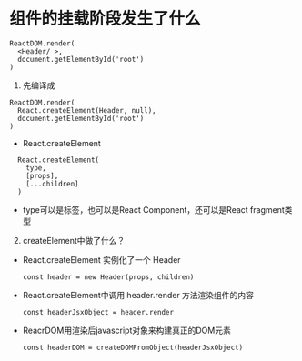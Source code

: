 # 组件的挂载阶段发生了什么
```
ReactDOM.render(
  <Header/ >,
  document.getElementById('root')
)
```
1. 先编译成
```
ReactDOM.render(
  React.createElement(Header, null),
  document.getElementById('root')
)
```
* React.createElement
``` 
  React.createElement(  
    type,   
    [props],  
    [...children]  
  )
```
* type可以是标签，也可以是React Component，还可以是React fragment类型

2. createElement中做了什么？
* React.createElement 实例化了一个 Header
  ```
  const header = new Header(props, children)
  ```
* React.createElement中调用 header.render 方法渲染组件的内容
  ```
  const headerJsxObject = header.render
  ```
* ReacrDOM用渲染后javascript对象来构建真正的DOM元素
  ```
  const headerDOM = createDOMFromObject(headerJsxObject)
  ```